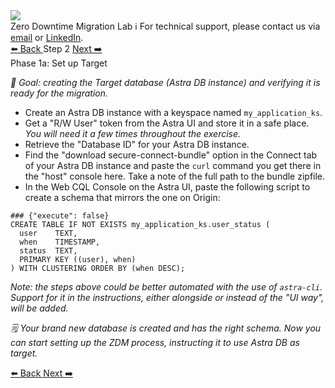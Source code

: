 <!-- TOP -->
<div class="top">
  <img src="https://datastax-academy.github.io/katapod-shared-assets/images/ds-academy-logo.svg" />
  <div class="scenario-title-section">
    <span class="scenario-title">Zero Downtime Migration Lab</span>
    <span class="scenario-subtitle">ℹ️ For technical support, please contact us via <a href="mailto:aleksandr.volochnev@datastax.com">email</a> or <a href="https://dtsx.io/aleks">LinkedIn</a>.</span>
  </div>
</div>

<!-- NAVIGATION -->
<div id="navigation-top" class="navigation-top">
 <a href='command:katapod.loadPage?[{"step":"step1"}]' 
   class="btn btn-dark navigation-top-left">⬅️ Back
 </a>
<span class="step-count">Step 2</span>
 <a href='command:katapod.loadPage?[{"step":"step3"}]' 
    class="btn btn-dark navigation-top-right">Next ➡️
  </a>
</div>

<!-- CONTENT -->

<div class="step-title">Phase 1a: Set up Target</div>

_🎯 Goal: creating the Target database (Astra DB instance) and verifying
it is ready for the migration._

- Create an Astra DB instance with a keyspace named `my_application_ks`.
- Get a "R/W User" token from the Astra UI and store it in a safe place. _You will need it a few times throughout the exercise._
- Retrieve the "Database ID" for your Astra DB instance.
- Find the "download secure-connect-bundle" option in the Connect tab of your Astra DB instance and paste the `curl` command you get there in the "host" console here. Take a note of the full path to the bundle zipfile.
- In the Web CQL Console on the Astra UI, paste the following script to create a schema that mirrors the one on Origin:

```
### {"execute": false}
CREATE TABLE IF NOT EXISTS my_application_ks.user_status (
  user    TEXT,
  when    TIMESTAMP,
  status  TEXT,
  PRIMARY KEY ((user), when)
) WITH CLUSTERING ORDER BY (when DESC);
```

_Note: the steps above could be better automated with the use of `astra-cli`.
Support for it in the instructions, either alongside or instead of the "UI way",
will be added._

_🗒️ Your brand new database is created and has the right schema.
Now you can start setting up the ZDM process, instructing it to use Astra DB as target._

<!-- NAVIGATION -->
<div id="navigation-bottom" class="navigation-bottom">
 <a href='command:katapod.loadPage?[{"step":"step1"}]'
   class="btn btn-dark navigation-bottom-left">⬅️ Back
 </a>
 <a href='command:katapod.loadPage?[{"step":"step3"}]'
    class="btn btn-dark navigation-bottom-right">Next ➡️
  </a>
</div>
